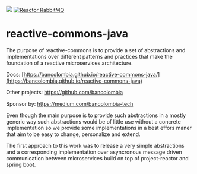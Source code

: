 ![](https://github.com/reactive-commons/reactive-commons-java/workflows/reactive-commons-ci-cd/badge.svg)
[![Reactor RabbitMQ](https://maven-badges.herokuapp.com/maven-central/org.reactivecommons/async-commons-rabbit-starter/badge.svg)](https://mvnrepository.com/artifact/org.reactivecommons/async-commons-rabbit-starter)
# reactive-commons-java
The purpose of reactive-commons is to provide a set of abstractions and implementations over different patterns and practices that make the foundation of a reactive microservices architecture.

Docs: [https://bancolombia.github.io/reactive-commons-java/](https://bancolombia.github.io/reactive-commons-java)

Other projects: https://github.com/bancolombia

Sponsor by: https://medium.com/bancolombia-tech

Even though the main purpose is to provide such abstractions in a mostly generic way such abstractions would be of little use without a concrete implementation so we provide some implementations in a best effors maner that aim to be easy to change, personalize and extend.

The first approach to this work was to release a very simple abstractions and a corresponding implementation over asyncronous message driven communication between microservices build on top of project-reactor and spring boot.
